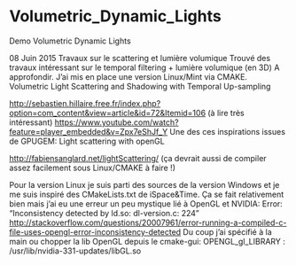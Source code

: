 # Volumetric_Dynamic_Lights
Demo Volumetric Dynamic Lights

08 Juin 2015
Travaux sur le scattering et lumière volumique
Trouvé des travaux intéressant sur le temporal filtering + lumière volumique (en 3D)
A approfondir.
J’ai mis en place une version Linux/Mint via CMAKE.
Volumetric Light Scattering and Shadowing with Temporal Up-sampling

http://sebastien.hillaire.free.fr/index.php?option=com_content&view=article&id=72&Itemid=106 (à lire très intéressant)
https://www.youtube.com/watch?feature=player_embedded&v=Zpx7eShJf_Y
Une des ces inspirations issues de GPUGEM: 
Light scattering with openGL

http://fabiensanglard.net/lightScattering/ (ça devrait aussi de compiler assez facilement sous Linux/CMAKE à faire !)

Pour la version Linux je suis parti des sources de la version Windows et je me suis inspiré des CMakeLists.txt de iSpace&Time.
Ça se fait relativement bien mais j’ai eu une erreur un peu mystique lié à OpenGL et NVIDIA: 
Error: “Inconsistency detected by ld.so: dl-version.c: 224”
http://stackoverflow.com/questions/20007961/error-running-a-compiled-c-file-uses-opengl-error-inconsistency-detected
Du coup j’ai spécifié à la main ou chopper la lib OpenGL depuis le cmake-gui: OPENGL_gl_LIBRARY : /usr/lib/nvidia-331-updates/libGL.so
